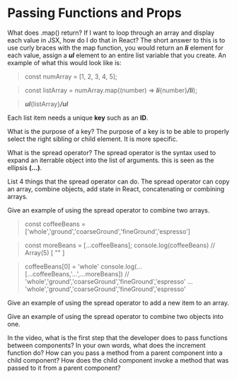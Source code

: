 # Passing Functions and Props

What does .map() return?
If I want to loop through an array and display each value in JSX, how do I do that in React? The short answer to this is to use curly braces with the map function, you would return an ***li*** element for each value, assign a ***ul*** element to an entire list variable that you create. An example of what this would look like is:

> const numArray = [1, 2, 3, 4, 5];

> const listArray = numArray.map((number) =>
***li***{number}***/li***);

>***ul***{listArray}***/ul***

Each list item needs a unique **key** such as an **ID**.

What is the purpose of a key? The purpose of a key is to be able to properly select the right sibling or child element. It is more specific.

What is the spread operator?
The spread operator is the syntax used to expand an iterrable object into the list of arguments. this is seen as the ellipsis **(...)**.

List 4 things that the spread operator can do.
The spread operator can copy an array, combine objects, add state in React, concatenating or combining arrays.

Give an example of using the spread operator to combine two arrays.

>const coffeeBeans = ['whole','ground','coarseGround','fineGround','espresso']

>const moreBeans = [...coffeeBeans];
console.log(coffeeBeans) 
// Array(5) [ "" ]

>coffeeBeans[0] = 'whole'
console.log(...[...coffeeBeans,'...',...moreBeans]) //  'whole','ground','coarseGround','fineGround','espresso' ... 'whole','ground','coarseGround','fineGround','espresso'

Give an example of using the spread operator to add a new item to an array.

Give an example of using the spread operator to combine two objects into one.


In the video, what is the first step that the developer does to pass functions between components?
In your own words, what does the increment function do?
How can you pass a method from a parent component into a child component?
How does the child component invoke a method that was passed to it from a parent component?